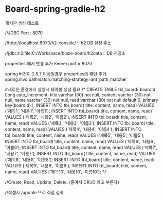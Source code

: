 # Board-spring-gradle-h2
게시판 생성 테스트 

//JDBC Port : 8070

//http://localhost:8070/h2-console/ :: h2 DB 설정 주소

//jdbc:h2:file:C:/Workspace/blaze-board/h2data :: DB 저장소

properties 에서 변경
추가 Server.port = 8070


spring 버전이 2.5.7 이상일경우 properties에 패턴 추가.
spring.mvc.pathmatch.matching-strategy=ant_path_matcher

#새로운 환경에서 실행시 테이블 생성 필요
/*
CREATE TABLE tbl_board(
boardId Long auto_increment,
title varchar (30) not null,
content varchar (30) not null,
name varchar (30) not null,
read varchar (30) not null default 0,
primary key(boardId)
);
INSERT INTO tbl_board( title, content, name, read) VALUES ('제목1', '내용1', '이름1');
INSERT INTO tbl_board( title, content, name, read) VALUES ('제목2', '내용2', '이름2');
INSERT INTO tbl_board( title, content, name, read) VALUES ('제목3', '내용3', '이름3');
INSERT INTO tbl_board( title, content, name, read) VALUES ('제목4', '내용4', '이름4');
INSERT INTO tbl_board( title, content, name, read) VALUES ('제목5', '내용5', '이름5');
INSERT INTO tbl_board( title, content, name, read) VALUES ('제목6', '내용6', '이름6');
INSERT INTO tbl_board( title, content, name, read) VALUES ('제목7', '내용7', '이름7');
INSERT INTO tbl_board( title, content, name, read) VALUES ('제목8', '내용8', '이름8');
INSERT INTO tbl_board( title, content, name, read) VALUES ('제목9', '내용9', '이름9');
INSERT INTO tbl_board( title, content, name, read) VALUES ('제목10', '내용10', '이름10');
*/

//Create, Read, Update, Delete. (줄여서 CRUD 라고 부른다)

//작성시 /update 으로 직접 접속
